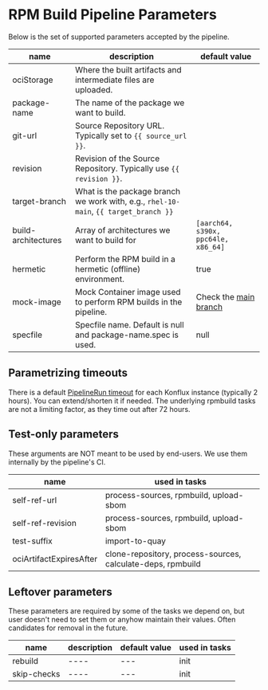 # RPM Build Pipeline Parameters

Below is the set of supported parameters accepted by the pipeline.

| name                | description                                                                          | default value                       |
|---------------------|--------------------------------------------------------------------------------------|-------------------------------------|
| ociStorage          | Where the built artifacts and intermediate files are uploaded.                       |                                     |
| package-name        | The name of the package we want to build.                                            |                                     |
| git-url             | Source Repository URL. Typically set to `{{ source_url }}`.                          |                                     |
| revision            | Revision of the Source Repository. Typically use `{{ revision }}`.                   |                                     |
| target-branch       | What is the package branch we work with, e.g., `rhel-10-main`, `{{ target_branch }}` |                                     |
| build-architectures | Array of architectures we want to build for                                          | `[aarch64, s390x, ppc64le, x86_64]` |
| hermetic            | Perform the RPM build in a hermetic (offline) environment.                           | true                                |
| mock-image          | Mock Container image used to perform RPM builds in the pipeline.                     | Check the [main branch][mock-image] |
| specfile            | Specfile name. Default is null and package-name.spec is used.                        | null                                |


## Parametrizing timeouts

There is a default [PipelineRun timeout][] for each Konflux instance (typically
2 hours).  You can extend/shorten it if needed.  The underlying rpmbuild tasks
are not a limiting factor, as they time out after 72 hours.


## Test-only parameters

These arguments are NOT meant to be used by end-users.  We use them internally
by the pipeline's CI.

| name                    | used in tasks |
| ---                     | ---           |
| self-ref-url            | process-sources, rpmbuild, upload-sbom |
| self-ref-revision       | process-sources, rpmbuild, upload-sbom |
| test-suffix             | import-to-quay |
| ociArtifactExpiresAfter | clone-repository, process-sources, calculate-deps, rpmbuild|


## Leftover parameters

These parameters are required by some of the tasks we depend on, but user
doesn't need to set them or anyhow maintain their values.  Often candidates for
removal in the future.

| name          | description | default value | used in tasks |
| ---           | ----        | ---           | ---           |
| rebuild       | ----        | ---           | init          |
| skip-checks   | ----        | ---           | init          |


[PipelineRun timeout]: https://tekton.dev/docs/pipelines/pipelineruns/#configuring-a-failure-timeout
[mock-image]: https://github.com/konflux-ci/rpmbuild-pipeline-environment-container
